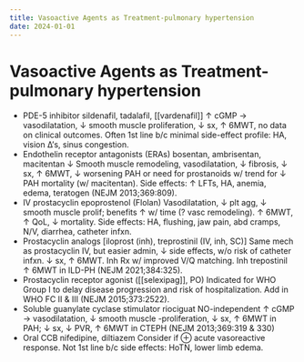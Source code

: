 ```yaml
---
title: Vasoactive Agents as Treatment-pulmonary hypertension
date: 2024-01-01
---
```

# Vasoactive Agents as Treatment-pulmonary hypertension

* PDE-5 inhibitor sildenafil, tadalafil, [[vardenafil]]
↑ cGMP → vasodilatation, ↓ smooth muscle proliferation, ↓ sx, ↑ 6MWT, no data on clinical outcomes. Often 1st line b/c minimal side-effect profile: HA, vision Δ’s, sinus congestion.
* Endothelin receptor antagonists (ERAs) bosentan, ambrisentan, macitentan
↓ Smooth muscle remodeling, vasodilatation, ↓ fibrosis, ↓ sx, ↑ 6MWT, ↓ worsening PAH or need for prostanoids w/ trend for ↓ PAH mortality (w/ macitentan). Side effects: ↑ LFTs, HA, anemia, edema, teratogen (NEJM 2013;369:809).
* IV prostacyclin epoprostenol (Flolan)
Vasodilatation, ↓ plt agg, ↓ smooth muscle prolif; benefits ↑ w/ time (? vasc remodeling). ↑ 6MWT, ↑ QoL, ↓ mortality. Side effects: HA, flushing, jaw pain, abd cramps, N/V, diarrhea, catheter infxn.
* Prostacyclin analogs [iloprost (inh), treprostinil (IV, inh, SC)]
Same mech as prostacyclin IV, but easier admin, ↓ side effects, w/o risk of catheter infxn. ↓ sx, ↑ 6MWT. Inh Rx w/ improved V/Q matching. Inh trepostinil ↑ 6MWT in ILD-PH (NEJM 2021;384:325).
* Prostacyclin receptor agonist ([[selexipag]], PO)
Indicated for WHO Group I to delay disease progression and risk of hospitalization. Add in WHO FC II & III (NEJM 2015;373:2522).
* Soluble guanylate cyclase stimulator riociguat
NO-independent ↑ cGMP → vasodilatation, ↓ smooth muscle -proliferation, ↓ sx, ↑ 6MWT in PAH; ↓ sx, ↓ PVR, ↑ 6MWT in CTEPH (NEJM 2013;369:319 & 330)
* Oral CCB nifedipine, diltiazem
Consider if ⊕ acute vasoreactive response. Not 1st line b/c side effects: HoTN, lower limb edema.
